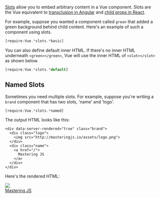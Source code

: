 [Slots](https://vuejs.org/v2/guide/components-slots.html) allow you to embed arbitrary content in a Vue component. Slots are the Vue equivalent to [transclusion in Angular](https://docs.angularjs.org/api/ng/directive/ngTransclude) and [child props in React](https://reactjs.org/docs/composition-vs-inheritance.html).

For example, suppose you wanted a component called `green` that added a green background behind child content. Here's an example of such a component using slots.

```javascript
[require:Vue.*slots.*basic]
```

You can also define default inner HTML. If there's no inner HTML underneath `<green></green>`, Vue will use the inner HTML of `<slot></slot>` as shown below.

```javascript
[require:Vue.*slots.*default]
```

Named Slots
-----------

Sometimes you need multiple slots. For example, suppose you're writing a `brand` component that has two slots, 'name' and 'logo'.

```javascript
[require:Vue.*slots.*named]
```

The output HTML looks like this:

```
<div data-server-rendered="true" class="brand">
  <div class="logo">
    <img src="http://masteringjs.io/assets/logo.png">
  </div>
  <div class="name">
    <a href="/">
      Mastering JS
    </a>
  </div>
</div>
```

Here's the rendered HTML:

<div data-server-rendered="true" class="branding"><div class="logo"><img src="http://masteringjs.io/assets/logo.png"></div> <div class="name"><a href="/">
              Mastering JS
</a></div></div>
<div style="clear: both"></div>
